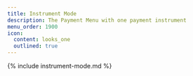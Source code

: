 ```yaml
---
title: Instrument Mode
description: The Payment Menu with one payment instrument
menu_order: 1900
icon:
  content: looks_one
  outlined: true
---
```


{% include instrument-mode.md %}
